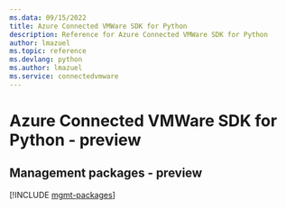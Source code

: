 ```yaml
---
ms.data: 09/15/2022
title: Azure Connected VMWare SDK for Python
description: Reference for Azure Connected VMWare SDK for Python
author: lmazuel
ms.topic: reference
ms.devlang: python
ms.author: lmazuel
ms.service: connectedvmware
---
```

# Azure Connected VMWare SDK for Python - preview

## Management packages - preview
[!INCLUDE [mgmt-packages](connected-vmware-mgmt-index.md)]